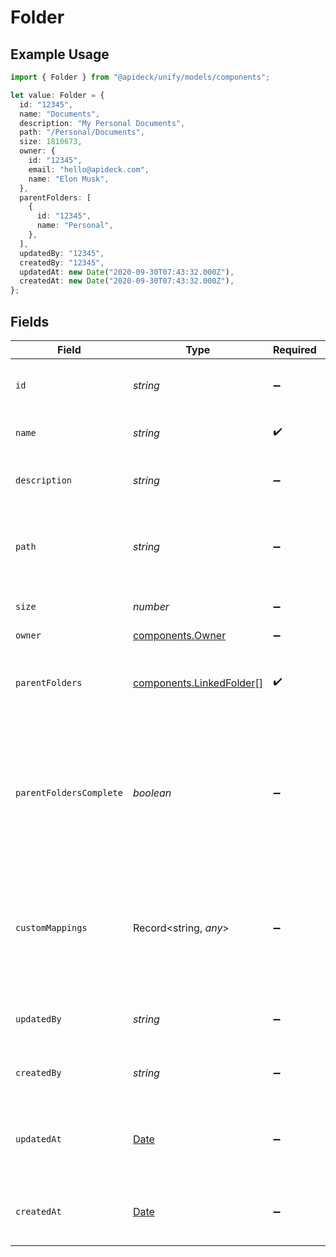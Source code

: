 # Folder

## Example Usage

```typescript
import { Folder } from "@apideck/unify/models/components";

let value: Folder = {
  id: "12345",
  name: "Documents",
  description: "My Personal Documents",
  path: "/Personal/Documents",
  size: 1810673,
  owner: {
    id: "12345",
    email: "hello@apideck.com",
    name: "Elon Musk",
  },
  parentFolders: [
    {
      id: "12345",
      name: "Personal",
    },
  ],
  updatedBy: "12345",
  createdBy: "12345",
  updatedAt: new Date("2020-09-30T07:43:32.000Z"),
  createdAt: new Date("2020-09-30T07:43:32.000Z"),
};
```

## Fields

| Field                                                                                                    | Type                                                                                                     | Required                                                                                                 | Description                                                                                              | Example                                                                                                  |
| -------------------------------------------------------------------------------------------------------- | -------------------------------------------------------------------------------------------------------- | -------------------------------------------------------------------------------------------------------- | -------------------------------------------------------------------------------------------------------- | -------------------------------------------------------------------------------------------------------- |
| `id`                                                                                                     | *string*                                                                                                 | :heavy_minus_sign:                                                                                       | A unique identifier for an object.                                                                       | 12345                                                                                                    |
| `name`                                                                                                   | *string*                                                                                                 | :heavy_check_mark:                                                                                       | The name of the folder                                                                                   | Documents                                                                                                |
| `description`                                                                                            | *string*                                                                                                 | :heavy_minus_sign:                                                                                       | Optional description of the folder                                                                       | My Personal Documents                                                                                    |
| `path`                                                                                                   | *string*                                                                                                 | :heavy_minus_sign:                                                                                       | The full path of the folder (includes the folder name)                                                   | /Personal/Documents                                                                                      |
| `size`                                                                                                   | *number*                                                                                                 | :heavy_minus_sign:                                                                                       | The size of the folder in bytes                                                                          | 1810673                                                                                                  |
| `owner`                                                                                                  | [components.Owner](../../models/components/owner.md)                                                     | :heavy_minus_sign:                                                                                       | N/A                                                                                                      |                                                                                                          |
| `parentFolders`                                                                                          | [components.LinkedFolder](../../models/components/linkedfolder.md)[]                                     | :heavy_check_mark:                                                                                       | The parent folders of the file, starting from the root                                                   |                                                                                                          |
| `parentFoldersComplete`                                                                                  | *boolean*                                                                                                | :heavy_minus_sign:                                                                                       | Whether the list of parent folder is complete. Some connectors only return the direct parent of a folder |                                                                                                          |
| `customMappings`                                                                                         | Record<string, *any*>                                                                                    | :heavy_minus_sign:                                                                                       | When custom mappings are configured on the resource, the result is included here.                        |                                                                                                          |
| `updatedBy`                                                                                              | *string*                                                                                                 | :heavy_minus_sign:                                                                                       | The user who last updated the object.                                                                    | 12345                                                                                                    |
| `createdBy`                                                                                              | *string*                                                                                                 | :heavy_minus_sign:                                                                                       | The user who created the object.                                                                         | 12345                                                                                                    |
| `updatedAt`                                                                                              | [Date](https://developer.mozilla.org/en-US/docs/Web/JavaScript/Reference/Global_Objects/Date)            | :heavy_minus_sign:                                                                                       | The date and time when the object was last updated.                                                      | 2020-09-30T07:43:32.000Z                                                                                 |
| `createdAt`                                                                                              | [Date](https://developer.mozilla.org/en-US/docs/Web/JavaScript/Reference/Global_Objects/Date)            | :heavy_minus_sign:                                                                                       | The date and time when the object was created.                                                           | 2020-09-30T07:43:32.000Z                                                                                 |